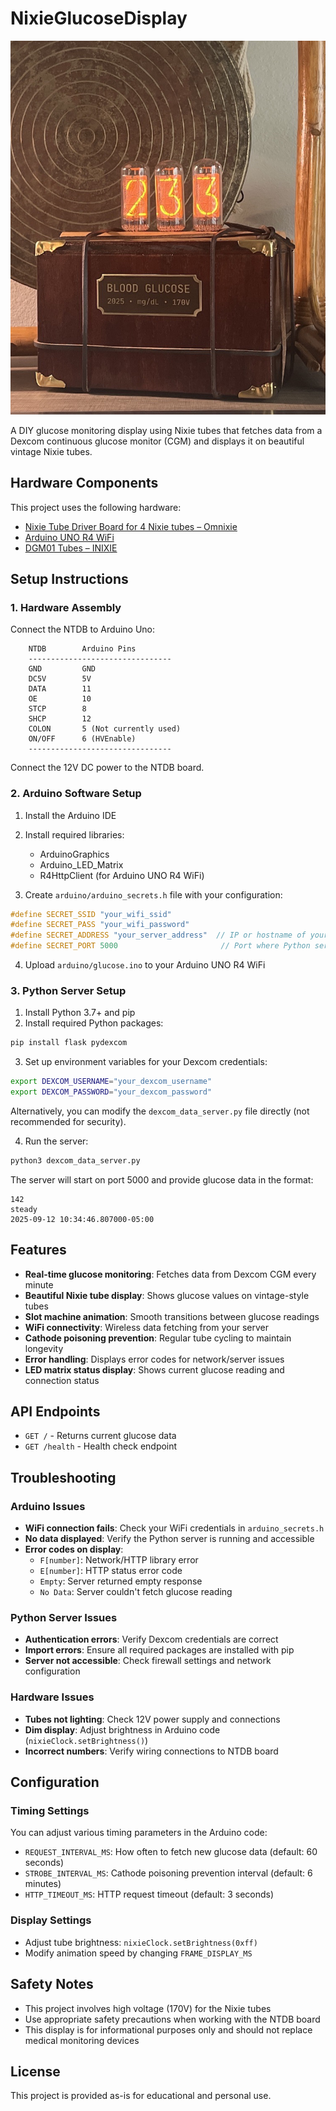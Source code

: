 # NixieGlucoseDisplay

![Project Image](media/readme.jpeg)

A DIY glucose monitoring display using Nixie tubes that fetches data from a Dexcom continuous glucose monitor (CGM) and displays it on beautiful vintage Nixie tubes.

## Hardware Components

This project uses the following hardware:

- [Nixie Tube Driver Board for 4 Nixie tubes – Omnixie](https://omnixie.com/products/nixie-tube-driver-board-ntdb-kit-for-4-nixie-tubes)
- [Arduino UNO R4 WiFi](https://store-usa.arduino.cc/products/uno-r4-wifi)
- [DGM01 Tubes – INIXIE](https://inixielab.com/products/inixie-dgm-tubes)

## Setup Instructions

### 1. Hardware Assembly

Connect the NTDB to Arduino Uno:

```
    NTDB        Arduino Pins
    --------------------------------
    GND         GND
    DC5V        5V
    DATA        11
    OE          10
    STCP        8
    SHCP        12
    COLON       5 (Not currently used)
    ON/OFF      6 (HVEnable)
    --------------------------------
```

Connect the 12V DC power to the NTDB board.

### 2. Arduino Software Setup

1. Install the Arduino IDE
2. Install required libraries:
   - ArduinoGraphics
   - Arduino_LED_Matrix
   - R4HttpClient (for Arduino UNO R4 WiFi)

3. Create `arduino/arduino_secrets.h` file with your configuration:
```cpp
#define SECRET_SSID "your_wifi_ssid"
#define SECRET_PASS "your_wifi_password"
#define SECRET_ADDRESS "your_server_address"  // IP or hostname of your server
#define SECRET_PORT 5000                       // Port where Python server runs
```

4. Upload `arduino/glucose.ino` to your Arduino UNO R4 WiFi

### 3. Python Server Setup

1. Install Python 3.7+ and pip
2. Install required Python packages:
```bash
pip install flask pydexcom
```

3. Set up environment variables for your Dexcom credentials:
```bash
export DEXCOM_USERNAME="your_dexcom_username"
export DEXCOM_PASSWORD="your_dexcom_password"
```

Alternatively, you can modify the `dexcom_data_server.py` file directly (not recommended for security).

4. Run the server:
```bash
python3 dexcom_data_server.py
```

The server will start on port 5000 and provide glucose data in the format:
```
142
steady
2025-09-12 10:34:46.807000-05:00
```

## Features

- **Real-time glucose monitoring**: Fetches data from Dexcom CGM every minute
- **Beautiful Nixie tube display**: Shows glucose values on vintage-style tubes
- **Slot machine animation**: Smooth transitions between glucose readings
- **WiFi connectivity**: Wireless data fetching from your server
- **Cathode poisoning prevention**: Regular tube cycling to maintain longevity
- **Error handling**: Displays error codes for network/server issues
- **LED matrix status display**: Shows current glucose reading and connection status

## API Endpoints

- `GET /` - Returns current glucose data
- `GET /health` - Health check endpoint

## Troubleshooting

### Arduino Issues

- **WiFi connection fails**: Check your WiFi credentials in `arduino_secrets.h`
- **No data displayed**: Verify the Python server is running and accessible
- **Error codes on display**:
  - `F[number]`: Network/HTTP library error
  - `E[number]`: HTTP status error code
  - `Empty`: Server returned empty response
  - `No Data`: Server couldn't fetch glucose reading

### Python Server Issues

- **Authentication errors**: Verify Dexcom credentials are correct
- **Import errors**: Ensure all required packages are installed with pip
- **Server not accessible**: Check firewall settings and network configuration

### Hardware Issues

- **Tubes not lighting**: Check 12V power supply and connections
- **Dim display**: Adjust brightness in Arduino code (`nixieClock.setBrightness()`)
- **Incorrect numbers**: Verify wiring connections to NTDB board

## Configuration

### Timing Settings

You can adjust various timing parameters in the Arduino code:

- `REQUEST_INTERVAL_MS`: How often to fetch new glucose data (default: 60 seconds)
- `STROBE_INTERVAL_MS`: Cathode poisoning prevention interval (default: 6 minutes)
- `HTTP_TIMEOUT_MS`: HTTP request timeout (default: 3 seconds)

### Display Settings

- Adjust tube brightness: `nixieClock.setBrightness(0xff)`
- Modify animation speed by changing `FRAME_DISPLAY_MS`

## Safety Notes

- This project involves high voltage (170V) for the Nixie tubes
- Use appropriate safety precautions when working with the NTDB board
- This display is for informational purposes only and should not replace medical monitoring devices

## License

This project is provided as-is for educational and personal use.
